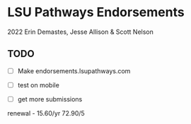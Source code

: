 # LSU Pathways Endorsements

2022 Erin Demastes, Jesse Allison & Scott Nelson



## TODO

- [ ] Make endorsements.lsupathways.com
- [ ] test on mobile
- [ ] get more submissions




renewal - 15.60/yr  72.90/5
